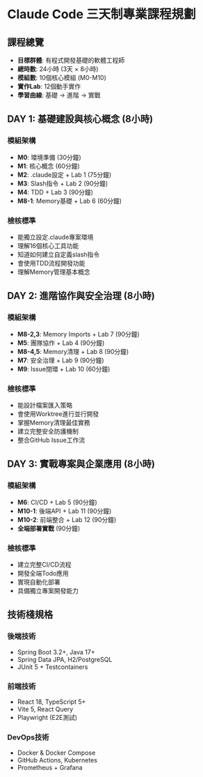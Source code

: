 # Claude Code 三天制專業課程規劃

## 課程總覽
- **目標群體**: 有程式開發基礎的軟體工程師
- **總時數**: 24小時 (3天 × 8小時)
- **模組數**: 10個核心模組 (M0-M10)
- **實作Lab**: 12個動手實作
- **學習曲線**: 基礎 → 進階 → 實戰

## DAY 1: 基礎建設與核心概念 (8小時)
### 模組架構
- **M0**: 環境準備 (30分鐘)
- **M1**: 核心概念 (60分鐘)  
- **M2**: .claude設定 + Lab 1 (75分鐘)
- **M3**: Slash指令 + Lab 2 (90分鐘)
- **M4**: TDD + Lab 3 (90分鐘)
- **M8-1**: Memory基礎 + Lab 6 (60分鐘)

### 檢核標準
- 能獨立設定.claude專案環境
- 理解16個核心工具功能
- 知道如何建立自定義slash指令
- 會使用TDD流程開發功能
- 理解Memory管理基本概念

## DAY 2: 進階協作與安全治理 (8小時)
### 模組架構
- **M8-2,3**: Memory Imports + Lab 7 (90分鐘)
- **M5**: 團隊協作 + Lab 4 (90分鐘)
- **M8-4,5**: Memory清理 + Lab 8 (90分鐘)
- **M7**: 安全治理 + Lab 9 (90分鐘)
- **M9**: Issue閉環 + Lab 10 (60分鐘)

### 檢核標準
- 能設計檔案匯入策略
- 會使用Worktree進行並行開發
- 掌握Memory清理最佳實務
- 建立完整安全防護機制
- 整合GitHub Issue工作流

## DAY 3: 實戰專案與企業應用 (8小時)
### 模組架構
- **M6**: CI/CD + Lab 5 (90分鐘)
- **M10-1**: 後端API + Lab 11 (90分鐘)  
- **M10-2**: 前端整合 + Lab 12 (90分鐘)
- **全端部署實戰** (90分鐘)

### 檢核標準
- 建立完整CI/CD流程
- 開發全端Todo應用
- 實現自動化部署
- 具備獨立專案開發能力

## 技術棧規格
### 後端技術
- Spring Boot 3.2+, Java 17+
- Spring Data JPA, H2/PostgreSQL
- JUnit 5 + Testcontainers

### 前端技術
- React 18, TypeScript 5+
- Vite 5, React Query
- Playwright (E2E測試)

### DevOps技術
- Docker & Docker Compose
- GitHub Actions, Kubernetes
- Prometheus + Grafana